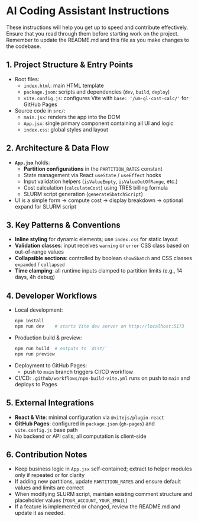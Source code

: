 # AI Coding Assistant Instructions

These instructions will help you get up to speed and contribute effectively.
Ensure that you read through them before starting work on the project.
Remember to update the README.md and this file as you make changes to the codebase.

## 1. Project Structure & Entry Points

- Root files:
  - `index.html`: main HTML template
  - `package.json`: scripts and dependencies (`dev`, `build`, `deploy`)
  - `vite.config.js`: configures Vite with `base: '/um-gl-cost-calc/'` for GitHub Pages
- Source code in `src/`:
  - `main.jsx`: renders the app into the DOM
  - `App.jsx`: single primary component containing all UI and logic
  - `index.css`: global styles and layout

## 2. Architecture & Data Flow

- **`App.jsx`** holds:
  - **Partition configurations** in the `PARTITION_RATES` constant
  - State management via React `useState` / `useEffect` hooks
  - Input validation helpers (`isValueEmpty`, `isValueOutOfRange`, etc.)
  - Cost calculation (`calculateCost`) using TRES billing formula
  - SLURM script generation (`generateSbatchScript`)
- UI is a simple form → compute cost → display breakdown → optional expand for SLURM script

## 3. Key Patterns & Conventions

- **Inline styling** for dynamic elements; use `index.css` for static layout
- **Validation classes**: input receives `warning` or `error` CSS class based on out-of-range values
- **Collapsible sections**: controlled by boolean `showSbatch` and CSS classes `expanded` / `collapsed`
- **Time clamping**: all runtime inputs clamped to partition limits (e.g., 14 days, 4h debug)

## 4. Developer Workflows

- Local development:
  ```bash
  npm install
  npm run dev    # starts Vite dev server on http://localhost:5173
  ```
- Production build & preview:
  ```bash
  npm run build  # outputs to `dist/`
  npm run preview
  ```
- Deployment to GitHub Pages:
    - push to `main` branch triggers CI/CD workflow
- CI/CD: `.github/workflows/npm-build-vite.yml` runs on push to `main` and deploys to Pages

## 5. External Integrations

- **React & Vite**: minimal configuration via `@vitejs/plugin-react`
- **GitHub Pages**: configured in `package.json` (`gh-pages`) and `vite.config.js` base path
- No backend or API calls; all computation is client-side

## 6. Contribution Notes

- Keep business logic in `App.jsx` self-contained; extract to helper modules only if repeated or for clarity
- If adding new partitions, update `PARTITION_RATES` and ensure default values and limits are correct
- When modifying SLURM script, maintain existing comment structure and placeholder values (`YOUR_ACCOUNT`, `YOUR_EMAIL`)
- If a feature is implemented or changed, review the  README.md and update it as needed.
